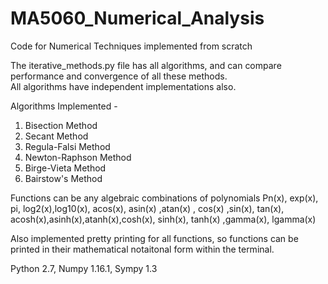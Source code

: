 # MA5060_Numerical_Analysis

Code for Numerical Techniques implemented from scratch

The iterative_methods.py file has all algorithms, and can compare performance and convergence of all these methods.  
All algorithms have independent implementations also.

Algorithms Implemented - 
1. Bisection Method
2. Secant Method
3. Regula-Falsi Method
4. Newton-Raphson Method
5. Birge-Vieta Method
6. Bairstow's Method

Functions can be any algebraic combinations of polynomials Pn(x), exp(x), pi, log2(x),log10(x), acos(x),	asin(x) ,atan(x) , cos(x) ,sin(x), tan(x), acosh(x),asinh(x),atanh(x),cosh(x), sinh(x), tanh(x) ,gamma(x), lgamma(x)  

Also implemented pretty printing for all functions, so functions can be printed in their mathematical notaitonal form within the terminal.


Python 2.7, Numpy 1.16.1, Sympy 1.3
